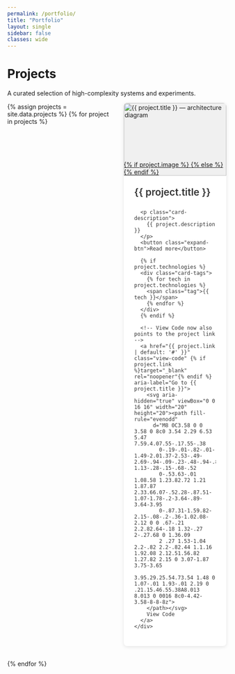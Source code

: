 ```yaml
---
permalink: /portfolio/
title: "Portfolio"
layout: single
sidebar: false
classes: wide
---
```


# Projects

<p class="intro">A curated selection of high-complexity systems and experiments.</p>

<div class="projects-grid">
  {% assign projects = site.data.projects %}
  {% for project in projects %}
  <article class="project-card">
    <a href="{{ project.link | default: '#' }}" class="card-image-link" {% if project.link %}target="_blank" rel="noopener"{% endif %}>
      {% if project.image %}
      <img src="{{ project.image }}" alt="{{ project.title }} — architecture diagram" class="card-image">
      {% else %}
      <div class="card-image placeholder"></div>
      {% endif %}
    </a>
    <div class="card-content">
      <h2 class="card-title">
        <!-- Title links to the live project -->
        <a href="{{ project.link | default: '#' }}" {% if project.link %}target="_blank" rel="noopener"{% endif %}>
          {{ project.title }}
        </a>
      </h2>

      <p class="card-description">
        {{ project.description }}
      </p>
      <button class="expand-btn">Read more</button>

      {% if project.technologies %}
      <div class="card-tags">
        {% for tech in project.technologies %}
        <span class="tag">{{ tech }}</span>
        {% endfor %}
      </div>
      {% endif %}

      <!-- View Code now also points to the project link -->
      <a href="{{ project.link | default: '#' }}" class="view-code" {% if project.link %}target="_blank" rel="noopener"{% endif %} aria-label="Go to {{ project.title }}">
        <svg aria-hidden="true" viewBox="0 0 16 16" width="20" height="20"><path fill-rule="evenodd"
          d="M8 0C3.58 0 0 3.58 0 8c0 3.54 2.29 6.53 5.47 7.59.4.07.55-.17.55-.38 
            0-.19-.01-.82-.01-1.49-2.01.37-2.53-.49-2.69-.94-.09-.23-.48-.94-.82-1.13-.28-.15-.68-.52
            0-.53.63-.01 1.08.58 1.23.82.72 1.21 1.87.87 2.33.66.07-.52.28-.87.51-1.07-1.78-.2-3.64-.89-3.64-3.95
            0-.87.31-1.59.82-2.15-.08-.2-.36-1.02.08-2.12 0 0 .67-.21 2.2.82.64-.18 1.32-.27 2-.27.68 0 1.36.09
            2 .27 1.53-1.04 2.2-.82 2.2-.82.44 1.1.16 1.92.08 2.12.51.56.82 1.27.82 2.15 0 3.07-1.87 3.75-3.65
            3.95.29.25.54.73.54 1.48 0 1.07-.01 1.93-.01 2.19 0 .21.15.46.55.38A8.013 8.013 0 0016 8c0-4.42-3.58-8-8-8z">
        </path></svg>
        View Code
      </a>
    </div>
  </article>
  {% endfor %}
</div>

<style>
/* Force exactly 2 cards per row */
.projects-grid {
  display: grid;
  grid-template-columns: repeat(2, 1fr);
  gap: 2rem;
  width: 100%;
  margin: 0 auto;
}

/* Card styling */
.project-card {
  display: flex;
  flex-direction: column;
  background: #fff;
  border-radius: 8px;
  overflow: hidden;
  box-shadow: 0 2px 8px rgba(0,0,0,0.1);
  transition: transform 0.3s, box-shadow 0.3s;
}
.project-card:hover {
  transform: translateY(-4px);
  box-shadow: 0 4px 16px rgba(0,0,0,0.15);
}

/* Image wrapper */
.card-image-link {
  display: block;
  width: 100%;
  padding-top: 56.25%;
  position: relative;
  background: #f0f0f0;
}
.card-image {
  position: absolute;
  inset: 0;
  object-fit: cover;
  width: 100%;
  height: 100%;
  transition: transform 0.5s;
}
.project-card:hover .card-image {
  transform: scale(1.05);
}

/* Content area */
.card-content {
  padding: 1.5rem;
  display: flex;
  flex-direction: column;
  color: #333;
}
.card-title {
  margin: 0 0 0.75rem;
  font-size: 1.4rem;
  font-weight: 600;
}
.card-title a {
  color: inherit;
  text-decoration: none;
}
.card-title a:hover {
  text-decoration: underline;
}

/* Clamp description to 4 lines */
.card-description {
  display: -webkit-box;
  -webkit-box-orient: vertical;
  -webkit-line-clamp: 4;
  overflow: hidden;
  position: relative;
  line-height: 1.5;
  margin: 0 0 0.5rem;
}

/* Expanded description */
.card-description.expanded {
  -webkit-line-clamp: unset;
}

/* Read more / Show less button */
.expand-btn {
  background: none;
  border: none;
  color: #007acc;
  cursor: pointer;
  padding: 0;
  font-size: 0.95rem;
  align-self: flex-start;
  margin-bottom: 1rem;
}
.expand-btn:hover {
  text-decoration: underline;
}

/* Tags */
.card-tags {
  display: flex;
  flex-wrap: wrap;
  gap: 0.5rem;
  margin-bottom: 1rem;
}
.tag {
  background: #ececec;
  border-radius: 999px;
  padding: 0.25em 0.75em;
  font-size: 0.85rem;
  color: #333;
}

/* View Code link */
.view-code {
  margin-top: auto;            /* push to bottom */
  display: inline-flex;
  align-items: center;
  gap: 0.5rem;
  font-size: 0.95rem;
  color: #0366d6;
  text-decoration: none;
}
.view-code svg {
  fill: currentColor;
}
.view-code:hover {
  text-decoration: underline;
}
</style>

<script>
document.addEventListener("DOMContentLoaded", function() {
  document.querySelectorAll(".project-card").forEach(function(card) {
    var desc = card.querySelector(".card-description");
    var btn  = card.querySelector(".expand-btn");
    if (!desc || !btn) return;

    btn.addEventListener("click", function() {
      var isExpanded = desc.classList.toggle("expanded");
      btn.textContent = isExpanded ? "Show less" : "Read more";
    });
  });
});
</script>
